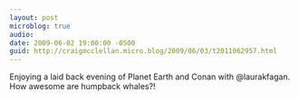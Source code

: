 ```yaml
---
layout: post
microblog: true
audio: 
date: 2009-06-02 19:00:00 -0500
guid: http://craigmcclellan.micro.blog/2009/06/03/t2011062957.html
---
```

Enjoying a laid back evening of Planet Earth and Conan with @laurakfagan. How awesome are humpback whales?!
